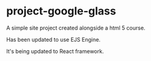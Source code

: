 # project-google-glass

A simple site project created alongside a html 5 course.

Has been updated to use EJS Engine.

It's being updated to React framework.

